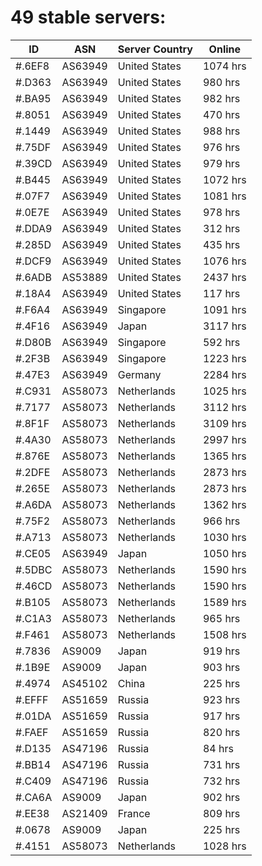 # 49 stable servers:

| ID | ASN | Server Country | Online |
| ------ | ------ | ------ | ------ |
| #.6EF8 | AS63949 | United States | 1074 hrs |
| #.D363 | AS63949 | United States | 980 hrs |
| #.BA95 | AS63949 | United States | 982 hrs |
| #.8051 | AS63949 | United States | 470 hrs |
| #.1449 | AS63949 | United States | 988 hrs |
| #.75DF | AS63949 | United States | 976 hrs |
| #.39CD | AS63949 | United States | 979 hrs |
| #.B445 | AS63949 | United States | 1072 hrs |
| #.07F7 | AS63949 | United States | 1081 hrs |
| #.0E7E | AS63949 | United States | 978 hrs |
| #.DDA9 | AS63949 | United States | 312 hrs |
| #.285D | AS63949 | United States | 435 hrs |
| #.DCF9 | AS63949 | United States | 1076 hrs |
| #.6ADB | AS53889 | United States | 2437 hrs |
| #.18A4 | AS63949 | United States | 117 hrs |
| #.F6A4 | AS63949 | Singapore | 1091 hrs |
| #.4F16 | AS63949 | Japan | 3117 hrs |
| #.D80B | AS63949 | Singapore | 592 hrs |
| #.2F3B | AS63949 | Singapore | 1223 hrs |
| #.47E3 | AS63949 | Germany | 2284 hrs |
| #.C931 | AS58073 | Netherlands | 1025 hrs |
| #.7177 | AS58073 | Netherlands | 3112 hrs |
| #.8F1F | AS58073 | Netherlands | 3109 hrs |
| #.4A30 | AS58073 | Netherlands | 2997 hrs |
| #.876E | AS58073 | Netherlands | 1365 hrs |
| #.2DFE | AS58073 | Netherlands | 2873 hrs |
| #.265E | AS58073 | Netherlands | 2873 hrs |
| #.A6DA | AS58073 | Netherlands | 1362 hrs |
| #.75F2 | AS58073 | Netherlands | 966 hrs |
| #.A713 | AS58073 | Netherlands | 1030 hrs |
| #.CE05 | AS63949 | Japan | 1050 hrs |
| #.5DBC | AS58073 | Netherlands | 1590 hrs |
| #.46CD | AS58073 | Netherlands | 1590 hrs |
| #.B105 | AS58073 | Netherlands | 1589 hrs |
| #.C1A3 | AS58073 | Netherlands | 965 hrs |
| #.F461 | AS58073 | Netherlands | 1508 hrs |
| #.7836 | AS9009 | Japan | 919 hrs |
| #.1B9E | AS9009 | Japan | 903 hrs |
| #.4974 | AS45102 | China | 225 hrs |
| #.EFFF | AS51659 | Russia | 923 hrs |
| #.01DA | AS51659 | Russia | 917 hrs |
| #.FAEF | AS51659 | Russia | 820 hrs |
| #.D135 | AS47196 | Russia | 84 hrs |
| #.BB14 | AS47196 | Russia | 731 hrs |
| #.C409 | AS47196 | Russia | 732 hrs |
| #.CA6A | AS9009 | Japan | 902 hrs |
| #.EE38 | AS21409 | France | 809 hrs |
| #.0678 | AS9009 | Japan | 225 hrs |
| #.4151 | AS58073 | Netherlands | 1028 hrs |

